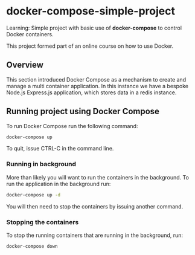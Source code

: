 # docker-compose-simple-project
Learning: Simple project with basic use of **docker-compose** to control Docker containers.

This project formed part of an online course on how to use Docker.

## Overview

This section introduced Docker Compose as a mechanism to create and manage a multi container application. In this instance we have a bespoke Node.js Express.js application, which stores data in a redis instance.

## Running project using Docker Compose

To run Docker Compose run the following command:

```bash
docker-compose up
```

To quit, issue CTRL-C in the command line.

### Running in background

More than likely you will want to run the containers in the background. To run the application in the background run:

```bash
docker-compose up -d
```

You will then need to stop the containers by issuing another command.

### Stopping the containers

To stop the running containers that are running in the background, run:

```bash
docker-compose down
```
